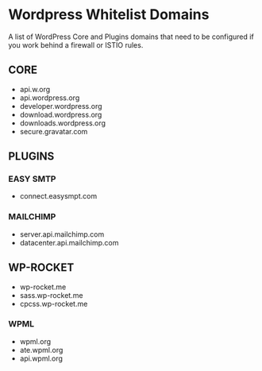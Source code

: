 # Wordpress Whitelist Domains
A list of  WordPress Core and Plugins domains that need to be configured if you work behind a firewall or ISTIO rules.


## CORE
- api.w.org
- api.wordpress.org
- developer.wordpress.org
- download.wordpress.org
- downloads.wordpress.org
- secure.gravatar.com

## PLUGINS

### EASY SMTP
- connect.easysmpt.com

### MAILCHIMP
- server.api.mailchimp.com
- datacenter.api.mailchimp.com


## WP-ROCKET
- wp-rocket.me
- sass.wp-rocket.me
- cpcss.wp-rocket.me

### WPML
- wpml.org
- ate.wpml.org
- api.wpml.org


